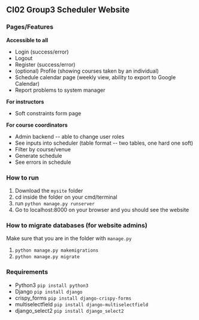 ## CI02 Group3 Scheduler Website 

### Pages/Features
**Accessible to all**
- Login (success/error)
- Logout
- Register (success/error)
- (optional) Profile (showing courses taken by an individual)
- Schedule calendar page (weekly view, ability to export to Google Calendar)
- Report problems to system manager

**For instructors**
- Soft constraints form page

**For course coordinators** 
- Admin backend -- able to change user roles 
- See inputs into scheduler (table format -- two tables, one hard one soft)
- Filter by course/venue
- Generate schedule 
- See errors in schedule 

### How to run
1. Download the `mysite` folder
2. cd inside the folder on your cmd/terminal 
3. run `python manage.py runserver` 
4. Go to localhost:8000 on your browser and you should see the website

### How to migrate databases (for website admins)
Make sure that you are in the folder with `manage.py`
1. `python manage.py makemigrations`
2. `python manage.py migrate`

### Requirements
- Python3 `pip install python3`
- Django `pip install django`
- crispy_forms `pip install django-crispy-forms`
- multiselectfield `pip install django-multiselectfield`
- django_select2 `pip install django_select2`
